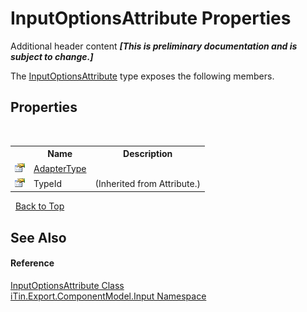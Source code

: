 # InputOptionsAttribute Properties
Additional header content _**\[This is preliminary documentation and is subject to change.\]**_

The <a href="52641a4f-6791-415b-f269-a3120f135e96">InputOptionsAttribute</a> type exposes the following members.


## Properties
&nbsp;<table><tr><th></th><th>Name</th><th>Description</th></tr><tr><td>![Public property](media/pubproperty.gif "Public property")</td><td><a href="9551e089-64c7-6fec-a930-7059eba346f9">AdapterType</a></td><td /></tr><tr><td>![Public property](media/pubproperty.gif "Public property")</td><td>TypeId</td><td> (Inherited from Attribute.)</td></tr></table>&nbsp;
<a href="#inputoptionsattribute-properties">Back to Top</a>

## See Also


#### Reference
<a href="52641a4f-6791-415b-f269-a3120f135e96">InputOptionsAttribute Class</a><br /><a href="ecb5b195-9cf6-cd2f-1a84-5e83a0fe636f">iTin.Export.ComponentModel.Input Namespace</a><br />